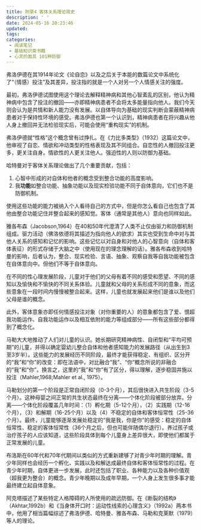```yaml
---
title: 附录4 客体关系理论简史
description: ' '
date: 2024-05-16 20:23:46
updated:
tags:
categories:
 - 阅读笔记
 - 基础知识类书籍
 - 心灵的面具 101种防御
---
```

弗洛伊德在其1914年论文《论自恋》以及之后关于本能的数篇论文中系统化了“（情感）投注”及其差异，投注指的就是一个人对另一个人情感关注的强度。

最初，弗洛伊德试图使用这个理论去解释精神病和其他心智紊乱的区别，他认为精神病中包含了投注的撤回——亦即精神病患者不会将太多能量指向他人。我们今天则会认为是共情和新人能力没有发展。以自体导向为基础的现实判断会蒙蔽精神病患者对于保持性环境的感受。弗洛伊德也第一个认识到，精神病患者在将兴趣从他人身上撤回并无法检验现实后，可能会使用“重构现实”的机制。

弗洛伊德就“性格”这个概念曾有过挣扎。在《力比多类型》（1932）这篇论文中，他审视了自恋、情欲和冲动类型的性格表现及其不同组合。自恋性的人撤回投注更多，更关注自身。情欲性的人更关注他人。强迫性的人则以防御为基础。

哈特曼对于客体关系理论做出了几个重要贡献，包括：
  1. 心智中形成的对自体和他者的概念受到整合功能的高度影响。
  2. 我**功能**如整合功能、抽象功能以及现实检验功能不同于自体意向，它们也不是防御机制。

使用这些功能的能力被纳入个人看待自己的方式中，但是你怎么看自己也包含了其他由整合功能记住并整合起来的感知觉。客体（通常是其他人）意向也同样如此。

雅各布森（Jacobson,1964）在40和50年代澄清了人类不止仅由驱力和防御机制组成。驱力活动（佛洛依德将其描述为指向他人的欲求）其实也受到生命中对与其他人关系的感知和记忆的影响。这些记忆以对自身和对他人的心智意向（自体和客体表征）的形式存储于大脑之中（使用现在的理念理解的话）。雅各布森收到哈特曼的影响，后者认为，整合、现实检验、言语、抽象、观察自我等自我功能被包含在自体意向中。但他们不等于自体意向。

在不同的性心理发展阶段，儿童对于他们的父母有着不同的感受和愿望、不同的感知以及愉快和不愉快的不同关系体验。儿童就和父母的关系形成不同的意象，而这些意象在一段时间内慢慢被整合起来。这样，儿童也就发展起来他们是谁以及他们父母是谁的概念。

此外，客体意象亦即任何情感投注对象（对你重要的人）的意象都包含了爱、恨超我功能运作、自我功能运作以及相互依附的能力等组成部分——所有这些部分都得到了概念化。

马勒大大地推动了人们对儿童的认识。她长期研究精神病性、自闭型和“平均可预期”的儿童，并得以确定婴幼儿整合自体和他者感知能力的发展路径（从出生到3至3岁半）。这些能力的发展经历不同阶段，最终才能获得稳定、有组织、区分开的“我”和“你”的改变：即在法语中，对比融合“我”、“你”概念所说的非融合的“我”和“你”。换言之，这里的“我”和“你”有了区分，得以理解，逐步稳固并施以投注（Mahler,1968;Mahler et al., 1975）。

马勒划分的第一个阶段是正常自闭阶段（0-3个月），其后很快进入共生阶段（3-5个月）。这种母婴之间正常的共生状态最终在分离——个体化阶段被部分放弃。分离——个体化阶段覆盖几年时间：（1）孵化期（5-12个月），（2）实践期（12-16个月），（3）和解期（16-25个月）以及（4）不稳定的自体和客体恒常性（25-36个月）。最终，儿童能够逐渐发展处稳定的“我是我，你是你”的感受：稳定的自体恒常性、稳定的客体恒常性（36个月之后，但也可能伴随偶尔退行）。养过孩子或治疗孩子的人应该知道，这些阶段具体到每个儿童身上差异很大，即使他们都属于正常发展的儿童。

布洛斯在60年代和70年代期间以类似的方式重新建够了对青少年时期的理解。青少年同样也会经历一个孵化、实践以及和解达成最终自体和客体恒常性的过程。在青少年时期，自体更进一步发展，此时还包括了职业、各种能力以及各种价值观（超我更为整合）的概念。青少年晚期以及成年早期，一个人身上发生很多事才能最终建立起自体意象。

阿克塔描述了某些特定人格障碍的人所使用的疏远防御。在《断裂的结构》（Akhtar,1992b）和《当身体开口时：运动性线索的心理含义》（1992a）两本书中，他用了相当篇幅综述了弗洛伊德、哈特曼、雅各布森、马勒和克莱默（1979）等人的理论。


